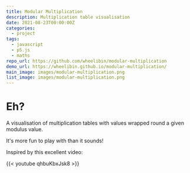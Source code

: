 ```yaml
---
title: Modular Multiplication
description: Multiplication table visualisation
date: 2021-08-23T00:00:00Z
categories:
  - project
tags:
  - javascript
  - p5.js
  - maths
repo_url: https://github.com/wheelibin/modular-multiplication
demo_url: https://wheelibin.github.io/modular-multiplication/
main_image: images/modular-multiplication.png
list_image: images/modular-multiplication.png
---
```


# Eh?

A visualisation of multiplication tables with values wrapped round a given modulus value.

It's more fun to play with than it sounds!

Inspired by this excellent video:

{{< youtube  qhbuKbxJsk8 >}}
